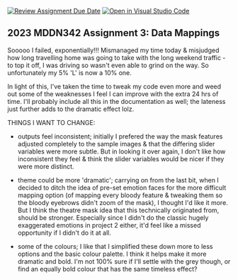 [![Review Assignment Due Date](https://classroom.github.com/assets/deadline-readme-button-24ddc0f5d75046c5622901739e7c5dd533143b0c8e959d652212380cedb1ea36.svg)](https://classroom.github.com/a/wBh5q70M)
[![Open in Visual Studio Code](https://classroom.github.com/assets/open-in-vscode-718a45dd9cf7e7f842a935f5ebbe5719a5e09af4491e668f4dbf3b35d5cca122.svg)](https://classroom.github.com/online_ide?assignment_repo_id=11103455&assignment_repo_type=AssignmentRepo)
## 2023 MDDN342 Assignment 3: Data Mappings

Sooooo I failed, exponentially!!! Mismanaged my time today & misjudged how long travelling home was going to take with the long weekend traffic - to top it off, I was driving so wasn't even able to grind on the way. So unfortunately my 5% 'L' is now a 10% one.

In light of this, I've taken the time to tweak my code even more and weed out some of the weaknesses I feel I can improve with the extra 24 hrs of time. I'll probably include all this in the documentation as well; the lateness just further adds to the dramatic effect lolz.

THINGS I WANT TO CHANGE:
- outputs feel inconsistent; initially I prefered the way the mask features adjusted completely to the sample images & that the differing slider variables were more subtle. But in looking it over again, I don't like how inconsistent they feel & think the slider variables would be nicer if they were more distinct.

- theme could be more 'dramatic'; carrying on from the last bit, when I decided to ditch the idea of pre-set emotion faces for the more difficult mapping option (of mapping every bloody feature & tweaking them so the bloody eyebrows didn't zoom of the mask), I thought I'd like it more. But I think the theatre mask idea that this technically originated from, should be stronger. Especially since I didn't do the classic hugely exaggerated emotions in project 2 either, it'd feel like a missed opportunity if I didn't do it at all.

- some of the colours; I like that I simplified these down more to less options and the basic colour palette. I think it helps make it more dramatic and bold. I'm not 100% sure if I'll settle with the grey though, or find an equally bold colour that has the same timeless effect?



